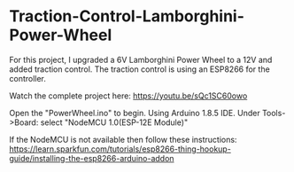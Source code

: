 # Traction-Control-Lamborghini-Power-Wheel
For this project, I upgraded a 6V Lamborghini Power Wheel to a 12V and added traction control. 
The traction control is using an ESP8266 for the controller. 

Watch the complete project here:
https://youtu.be/sQc1SC60owo

Open the "PowerWheel.ino" to begin. Using Arduino 1.8.5 IDE.
Under Tools->Board: select "NodeMCU 1.0(ESP-12E Module)"

If the NodeMCU is not available then follow these instructions:
https://learn.sparkfun.com/tutorials/esp8266-thing-hookup-guide/installing-the-esp8266-arduino-addon

